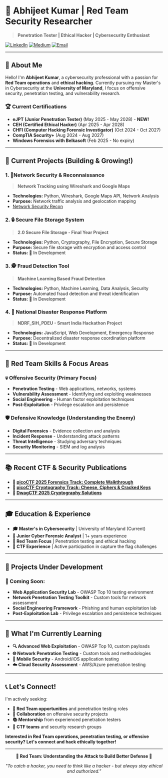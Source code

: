 # 🎯 Abhijeet Kumar | Red Team Security Researcher

> **Penetration Tester | Ethical Hacker | Cybersecurity Enthusiast**

[![LinkedIn](https://img.shields.io/badge/LinkedIn-Abhijeet%20Kumar-blue?style=for-the-badge&logo=linkedin)](https://www.linkedin.com/in/abhijeet-kumar1608/)
[![Medium](https://img.shields.io/badge/Medium-@akumar54-black?style=for-the-badge&logo=medium)](https://medium.com/@akumar54)
[![Email](https://img.shields.io/badge/Email-akumar54@umd.edu-red?style=for-the-badge&logo=gmail)](mailto:akumar54@umd.edu)

---

## 🎯 **About Me**

Hello! I'm **Abhijeet Kumar**, a cybersecurity professional with a passion for **Red Team operations** and **ethical hacking**. Currently pursuing my Master's in Cybersecurity at the **University of Maryland**, I focus on offensive security, penetration testing, and vulnerability research.

### 🏆 **Current Certifications**
- **eJPT (Junior Penetration Tester)** (May 2025 - May 2028) - **NEW!**
- **CEH (Certified Ethical Hacker)** (Apr 2025 - Apr 2028)
- **CHFI (Computer Hacking Forensic Investigator)** (Oct 2024 - Oct 2027)
- **CompTIA Security+** (Aug 2024 - Aug 2027)
- **Windows Forensics with Belkasoft** (Feb 2025 - No expiry)

---

## 👀 **Current Projects (Building & Growing!)**

### **1. 🛜Network Security & Reconnaissance**
> **Network Tracking using Wireshark and Google Maps**
- **Technologies:** Python, Wireshark, Google Maps API, Network Analysis
- **Purpose:** Network traffic analysis and geolocation mapping
- [Network Security Recon](https://github.com/Kumarabhijeet1608/Network-Security-Recon)

### **2. 🔒 Secure File Storage System**
> **2.0 Secure File Storage - Final Year Project**
- **Technologies:** Python, Cryptography, File Encryption, Secure Storage
- **Purpose:** Secure file storage with encryption and access control
- **Status:** 🔄 In Development

### **3. 🕵️ Fraud Detection Tool**
> **Machine Learning Based Fraud Detection**
- **Technologies:** Python, Machine Learning, Data Analysis, Security
- **Purpose:** Automated fraud detection and threat identification
- **Status:** 🔄 In Development

### **4. 🚨 National Disaster Response Platform**
> **NDRF_SIH_PDEU - Smart India Hackathon Project**
- **Technologies:** JavaScript, Web Development, Emergency Response
- **Purpose:** Decentralized disaster response coordination platform
- **Status:** 🔄 In Development

---

## 🎯 **Red Team Skills & Focus Areas**

### **💀 Offensive Security (Primary Focus)**
- **Penetration Testing** - Web applications, networks, systems
- **Vulnerability Assessment** - Identifying and exploiting weaknesses
- **Social Engineering** - Human factor exploitation techniques
- **Post-Exploitation** - Privilege escalation and persistence

### **🛡️ Defensive Knowledge (Understanding the Enemy)**
- **Digital Forensics** - Evidence collection and analysis
- **Incident Response** - Understanding attack patterns
- **Threat Intelligence** - Studying adversary techniques
- **Security Monitoring** - SIEM and log analysis

---

## 📚 **Recent CTF & Security Publications**

- **👻 [picoCTF 2025 Forensics Track: Complete Walkthrough](https://medium.com/@akumar54/picoctf-2025-forensics-track-a-complete-walkthrough-15f998b88f3d)**
- **🥑 [picoCTF Cryptography Track: Cheese, Ciphers & Cracked Keys](https://medium.com/@akumar54/picoctf-cryptography-track-write-up-cheese-ciphers-cracked-keys-c6908c2dca75)**
- **🧮 [DwagCTF 2025 Cryptography Solutions](https://medium.com/@akumar54/metactf-2025-cryptography-solutions-bccd0f057d5a)**

---

## 🎓 **Education & Experience**

- **🎓 Master's in Cybersecurity** | University of Maryland (Current)
- **💼 Junior Cyber Forensic Analyst** | 1+ years experience
- **🔴 Red Team Focus** | Penetration testing and ethical hacking
- **🚩 CTF Experience** | Active participation in capture the flag challenges

---

## 🚧 **Projects Under Development**

### **🔄 Coming Soon:**
- **Web Application Security Lab** - OWASP Top 10 testing environment
- **Network Penetration Testing Toolkit** - Custom tools for network assessment
- **Social Engineering Framework** - Phishing and human exploitation lab
- **Post-Exploitation Lab** - Privilege escalation and persistence techniques

---

## 🌟 **What I'm Currently Learning**

- **🔍 Advanced Web Exploitation** - OWASP Top 10, custom payloads
- **🌐 Network Penetration Testing** - Custom tools and methodologies
- **📱 Mobile Security** - Android/iOS application testing
- **☁️ Cloud Security Assessment** - AWS/Azure penetration testing

---

## 📞 **Let's Connect!**

I'm actively seeking:
- **🔴 Red Team opportunities** and penetration testing roles
- **🤝 Collaboration** on offensive security projects
- **📚 Mentorship** from experienced penetration testers
- **🔬 CTF teams** and security research groups

**Interested in Red Team operations, penetration testing, or offensive security? Let's connect and hack ethically together!**

---

<div align="center">

**🎯 Red Team: Understanding the Attack to Build Better Defense 🎯**

*"To catch a hacker, you need to think like a hacker - but always stay ethical and authorized."*

</div>
